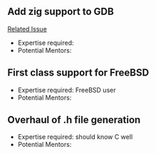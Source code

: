 ## Add zig support to GDB

[Related Issue](https://github.com/ziglang/zig/issues/614)

  - Expertise required: 
  - Potential Mentors: 


## First class support for FreeBSD

  - Expertise required: FreeBSD user
  - Potential Mentors: 


## Overhaul of .h file generation

  - Expertise required: should know C well
  - Potential Mentors: 
